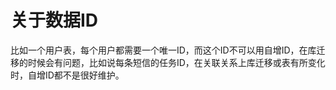# 关于数据ID

比如一个用户表，每个用户都需要一个唯一ID，而这个ID不可以用自增ID，在库迁移的时候会有问题，比如说每条短信的任务ID，在关联关系上库迁移或表有所变化时，自增ID都不是很好维护。

